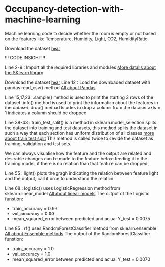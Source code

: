 # Occupancy-detection-with-machine-learning
Machine learning code to decide whether the room is empty or not based on the features like Temperature, Humidity, Light, CO2, HumidityRatio

Download the dataset [hear](https://archive.ics.uci.edu/ml/datasets/Occupancy+Detection+#)

!!! CODE INSIGHT!!!

Line 2-9 : Import all the required libraries and modules 
       [More datails about the SKlearn library](https://scikit-learn.org/stable/user_guide.html)

Download the dataset [hear](https://archive.ics.uci.edu/ml/datasets/Occupancy+Detection+#)
Line 12  : Load the downloaded dataset with pandas read_csv() method
       [All about Pandas](https://pandas.pydata.org/pandas-docs/stable/)

Line 15,17,23: .sample() method is used to print the starting 3 rows of the dataset
               .info() method is used to print the information about the features in the dataset
               .drop() method is udes to drop a column from the dataset axis = 1 indicates a column should be dropped

Line 38-43 : train_test_split() is a method in sklearn.model_selection splits the dataset into training and test datasets, this method                splits the dataset in such a way that each section has uniform distribution of all classes [more about train test split](https://scikit-learn.org/stable/modules/generated/sklearn.model_selection.train_test_split.html) 
             This method is called twice to devide the dataset as training, validation and test sets.
 
We can always visualise how the feature and the output are related and desirable changes can be made to the feature before feeding it to the training model, if there is no relation than that feature can be dropped,

Line 55 : light() plots the gragh indicating the relation between feature light and the output, call it once to understand the relation

Line 68 : logistic() uses LogisticRegression method from sklearn.linear_model [All about linear models](https://scikit-learn.org/stable/modules/generated/sklearn.linear_model.LinearRegression.html)
The output of the Logistic funstion:
* train_accuracy = 0.99
* val_accuracy = 0.99
* mean_squared_error between predicted and actual Y_test = 0.0075

Line 85 : rf() uses RandomForestClassifier method from sklearn.ensemble [All about Ensemble methods](https://scikit-learn.org/stable/modules/ensemble.html) 
The output of the RandomForestClassifier funstion:
* train_accuracy = 1.0
* val_accuracy = 1.0
* mean_squared_error between predicted and actual Y_test = 0.0070

